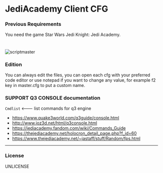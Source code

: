 # JediAcademy Client CFG

### Previous Requirements
You need the game Star Wars Jedi Knight: Jedi Academy.
#
![scriptmaster](https://user-images.githubusercontent.com/72775296/120123985-e318e900-c17f-11eb-83f3-36ddedcf394c.jpg)

### Edition
You can always edit the files, you can open each cfg with your preferred code editor or use notepad if you want to change any value, for example f2 key in master.cfg to put a custom name.

### SUPPORT Q3 CONSOLE documentation

`Cmdlist` <--- list commands for q3 engine
- https://www.quake3world.com/q3guide/console.html
- http://www.joz3d.net/html/q3console.html
- https://jediacademy.fandom.com/wiki/Commands_Guide
- https://thejediacademy.net/holocron_detail_page.php?f_id=60
- https://www.thejediacademy.net/~jastaff/stuff/Random/fps.html

<hr/>

### License
UNLICENSE
